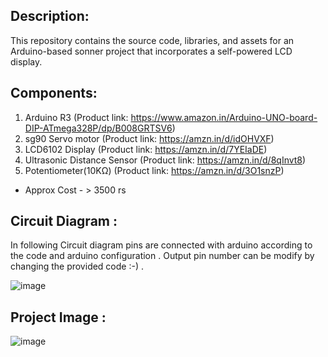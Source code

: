 ## Description:
This repository contains the source code, libraries, and assets for an Arduino-based sonner project that incorporates a self-powered LCD display.

## Components:
1. Arduino R3 (Product link: https://www.amazon.in/Arduino-UNO-board-DIP-ATmega328P/dp/B008GRTSV6)
2. sg90 Servo motor (Product link: https://amzn.in/d/idOHVXF)
3. LCD6102 Display (Product link: https://amzn.in/d/7YEIaDE)
4. Ultrasonic Distance Sensor (Product link: https://amzn.in/d/8qInvt8)
5. Potentiometer(10KΩ) (Product link: https://amzn.in/d/3O1snzP)
* Approx Cost - > 3500 rs
   
## Circuit Diagram :
In following Circuit diagram pins are connected with arduino according to the code and arduino configuration . Output pin number can be modify by changing the provided code :-) .

![image](https://github.com/user-attachments/assets/e6c0536e-c09c-4247-8753-e8a2406e17d0)

## Project Image :
![image](https://github.com/user-attachments/assets/977e22c8-d256-4c2b-9a47-cf3ae2c3e388)


